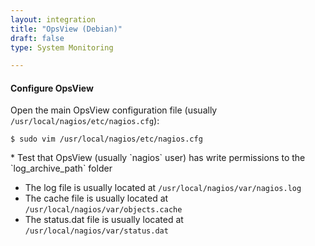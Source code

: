 ```yaml
---
layout: integration 
title: "OpsView (Debian)"
draft: false
type: System Monitoring

---
```


<!-- docs-include _integrations/agent-common/install/generic.md:::SOURCE_SYSTEM_NAME=OpsView:::PLATFORM_NAME=Debian:::PLATFORM_LOWER=debian -->

<!-- section-separator -->

#### Configure OpsView
Open the main OpsView configuration file (usually `/usr/local/nagios/etc/nagios.cfg`):

	$ sudo vim /usr/local/nagios/etc/nagios.cfg

<!-- docs-include _integrations/agent-common/configure-service/generic.md:::PLATFORM=debian:::SERVICE_NAME=nagios -->* Test that OpsView (usually `nagios` user) has write permissions to the `log_archive_path` folder

<!-- docs-include _integrations/agent-common/configure-service/restart-debian.md:::SERVICE_LOWER=opsview:::SERVICENAME=OpsView -->

<!-- section-separator -->

<!-- docs-include _integrations/agent-common/configure-agent/generic.md:::SOURCE_SYSTEM_NAME=OpsView:::SOURCE_SYSTEM_UPPER=OPSVIEW:::SOURCE_SYSTEM_LOWER=opsview -->
    
* The log file is usually located at `/usr/local/nagios/var/nagios.log`
* The cache file is usually located at `/usr/local/nagios/var/objects.cache`
* The status.dat file is usually located at `/usr/local/nagios/var/status.dat`

<!-- docs-include _integrations/agent-common/configure-agent/permissions.md -->

<!-- section-separator -->

<!-- docs-include _integrations/agent-common/start-and-summary/generic.md:::SOURCE_SYSTEM_NAME=OpsView:::PLATFORM=debian -->


